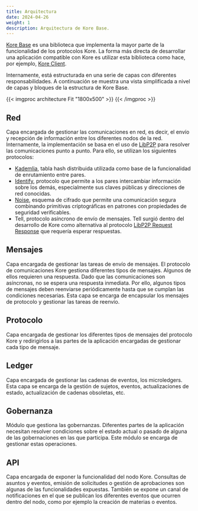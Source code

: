 ```yaml
---
title: Arquitectura
date: 2024-04-26
weight: 1
description: Arquitectura de Kore Base.
---
```


[Kore Base](https://github.com/kore-ledger/kore-base) es una biblioteca que implementa la mayor parte de la funcionalidad de los protocolos Kore. La forma más directa de desarrollar una aplicación compatible con Kore es utilizar esta biblioteca como hace, por ejemplo, [Kore Client](https://github.com/kore-ledger/kore-client).

Internamente, está estructurada en una serie de capas con diferentes responsabilidades. A continuación se muestra una vista simplificada a nivel de capas y bloques de la estructura de Kore Base. 

{{< imgproc architecture Fit "1800x500" >}}
{{< /imgproc >}}

## Red
Capa encargada de gestionar las comunicaciones en red, es decir, el envío y recepción de información entre los diferentes nodos de la red. Internamente, la implementación se basa en el uso de [LibP2P](https://docs.libp2p.io/) para resolver las comunicaciones punto a punto. Para ello, se utilizan los siguientes protocolos:
- [Kademlia](https://docs.libp2p.io/concepts/fundamentals/protocols/#kad-dht), tabla hash distribuida utilizada como base de la funcionalidad de enrutamiento entre pares.
- [Identify](https://docs.libp2p.io/concepts/fundamentals/protocols/#identify), protocolo que permite a los pares intercambiar información sobre los demás, especialmente sus claves públicas y direcciones de red conocidas.
- [Noise](https://docs.libp2p.io/concepts/secure-comm/noise/), esquema de cifrado que permite una comunicación segura combinando primitivas criptográficas en patrones con propiedades de seguridad verificables.
- Tell, protocolo asíncrono de envío de mensajes. Tell surgió dentro del desarrollo de Kore como alternativa al protocolo [LibP2P Request Response](https://docs.rs/libp2p-request-response/latest/libp2p_request_response/) que requería esperar respuestas.

## Mensajes
Capa encargada de gestionar las tareas de envío de mensajes. El protocolo de comunicaciones Kore gestiona diferentes tipos de mensajes. Algunos de ellos requieren una respuesta. Dado que las comunicaciones son asíncronas, no se espera una respuesta inmediata. Por ello, algunos tipos de mensajes deben reenviarse periódicamente hasta que se cumplan las condiciones necesarias. Esta capa se encarga de encapsular los mensajes de protocolo y gestionar las tareas de reenvío.

## Protocolo
Capa encargada de gestionar los diferentes tipos de mensajes del protocolo Kore y redirigirlos a las partes de la aplicación encargadas de gestionar cada tipo de mensaje.

## Ledger
Capa encargada de gestionar las cadenas de eventos, los microledgers. Esta capa se encarga de la gestión de sujetos, eventos, actualizaciones de estado, actualización de cadenas obsoletas, etc. 

## Gobernanza
Módulo que gestiona las gobernanzas. Diferentes partes de la aplicación necesitan resolver condiciones sobre el estado actual o pasado de alguna de las gobernaciones en las que participa. Este módulo se encarga de gestionar estas operaciones.

## API
Capa encargada de exponer la funcionalidad del nodo Kore. Consultas de asuntos y eventos, emisión de solicitudes o gestión de aprobaciones son algunas de las funcionalidades expuestas. También se expone un canal de notificaciones en el que se publican los diferentes eventos que ocurren dentro del nodo, como por ejemplo la creación de materias o eventos.